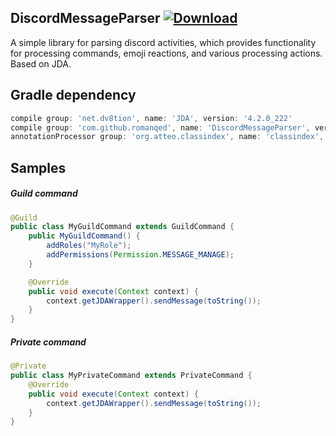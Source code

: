 ## DiscordMessageParser [ ![Download](https://api.bintray.com/packages/romanqed/maven/DiscordMessageParser/images/download.svg) ](https://bintray.com/romanqed/maven/DiscordMessageParser/_latestVersion)

A simple library for parsing discord activities, which provides functionality for processing commands, emoji reactions,
and various processing actions. Based on JDA.

## Gradle dependency

```Groovy
compile group: 'net.dv8tion', name: 'JDA', version: '4.2.0_222'
compile group: 'com.github.romanqed', name: 'DiscordMessageParser', version: '0.1.0'
annotationProcessor group: 'org.atteo.classindex', name: 'classindex', version: '3.4'
```

## Samples

##### Guild command

```Java
@Guild
public class MyGuildCommand extends GuildCommand {
    public MyGuildCommand() {
        addRoles("MyRole");
        addPermissions(Permission.MESSAGE_MANAGE);
    }

    @Override
    public void execute(Context context) {
        context.getJDAWrapper().sendMessage(toString());
    }
}
```

##### Private command

```Java
@Private
public class MyPrivateCommand extends PrivateCommand {
    @Override
    public void execute(Context context) {
        context.getJDAWrapper().sendMessage(toString());
    }
}
```

